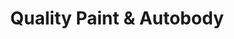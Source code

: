 ---
title: "Quality Paint & Autobody"
url: /minneapolis/quality-paint-and-autobody/
shop: car repair
---